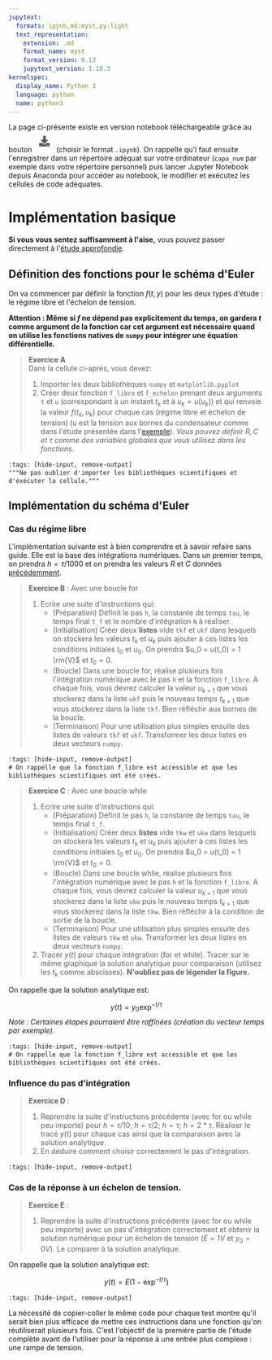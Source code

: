 ```yaml
---
jupytext:
  formats: ipynb,md:myst,py:light
  text_representation:
    extension: .md
    format_name: myst
    format_version: 0.13
    jupytext_version: 1.10.3
kernelspec:
  display_name: Python 3
  language: python
  name: python3
---
```

La page ci-présente existe en version notebook téléchargeable grâce au bouton ![Bouton](./images/bouton_tl.png) (choisir le format `.ipynb`). On rappelle qu'l faut ensuite l'enregistrer dans un répertoire adéquat sur votre ordinateur (`capa_num` par exemple dans votre répertoire personnel) puis lancer Jupyter Notebook depuis Anaconda pour accéder au notebook, le modifier et exécutez les cellules de code adéquates.

# Implémentation basique
__Si vous vous sentez suffisamment à l'aise,__ vous pouvez passer directement à l'[étude approfondie](elec_reponse_o1_complet).

## Définition des fonctions pour le schéma d'Euler
On va commencer par définir la fonction $f(t,y)$ pour les deux types d'étude : le régime libre et l'échelon de tension.

__Attention : Même si $f$ ne dépend pas explicitement du temps, on gardera $t$ comme argument de la fonction car cet argument est nécessaire quand on utilise les fonctions natives de `numpy` pour intégrer une équation différentielle.__

> __Exercice A__  
> Dans la cellule ci-après, vous devez:
> 1. Importer les deux bibliothèques `numpy` et `matplotlib.pyplot`
> 2. Créer deux fonction `f_libre` et `f_echelon` prenant deux arguments `t` et `u` (correspondant à un instant $t_k$ et à $u_k = u(u_k)$) et qui renvoie la valeur $f(t_k, u_k)$ pour chaque cas (régime libre et échelon de tension) (u est la tension aux bornes du condensateur comme dans l'étude présentée dans l'[exemple](pospb)). _Vous pouvez définir $R,C$ et $\tau$ comme des variables globales que vous utilisez dans les fonctions._

```{code-cell} ipython3
:tags: [hide-input, remove-output]
"""Ne pas oublier d'importer les bibliothèques scientifiques et d'éxécuter la cellule."""
```

## Implémentation du schéma d'Euler
### Cas du régime libre
L'implémentation suivante est à bien comprendre et à savoir refaire sans guide. Elle est la base des intégrations numériques. Dans un premier temps, on prendra $h= \tau / 1000$ et on prendra les valeurs $R$ et $C$ données [précédemment](miseq).

> __Exercice B__ : Avec une boucle for  
> 1. Ecrire une suite d'instructions qui:
>     * (Préparation) Définit le pas `h`, la constante de temps `tau`, le temps final `t_f` et le nombre d'intégration `N` à réaliser.
>     * (Initialisation) Créer deux __listes__ vide `tkf` et `ukf` dans lesquels on stockera les valeurs $t_k$ et $u_k$ puis ajouter à ces listes les conditions initiales $t_0$ et $u_0$. On prendra $u_0 = u(t_0) = 1 \rm{V}$ et $t_0 = 0$.
>     * (Boucle) Dans une boucle for, réalise plusieurs fois l'intégration numérique avec le pas `h` et la fonction `f_libre`. A chaque fois, vous devrez calculer la valeur $u_{k+1}$ que vous stockerez dans la liste `ukf` puis le nouveau temps $t_{k+1}$ que vous stockerez dans la liste `tkf`. Bien réfléchir aux bornes de la boucle.
>     * (Terminaison) Pour une utilisation plus simples ensuite des listes de valeurs `tkf` et `ukf`. Transformer les deux listes en deux vecteurs `numpy`.

```{code-cell} ipython3
:tags: [hide-input, remove-output]
# On rappelle que la fonction f_libre est accessible et que les bibliothèques scientifiques ont été créés.
```

> __Exercice C__ : Avec une boucle while  
> 1. Ecrire une suite d'instructions qui:
>     * (Préparation) Définit le pas `h`, la constante de temps `tau`, le temps final `t_f`.
>     * (Initialisation) Créer deux __listes__ vide `tkw` et `ukw` dans lesquels on stockera les valeurs $t_k$ et $u_k$ puis ajouter à ces listes les conditions initiales $t_0$ et $u_0$. On prendra $u_0 = u(t_0) = 1 \rm{V}$ et $t_0 = 0$.
>     * (Boucle) Dans une boucle while, réalise plusieurs fois l'intégration numérique avec le pas `h` et la fonction `f_libre`. A chaque fois, vous devrez calculer la valeur $u_{k+1}$ que vous stockerez dans la liste `ukw` puis le nouveau temps $t_{k+1}$ que vous stockerez dans la liste `tkw`. Bien réfléchir à la condition de sortie de la boucle.
>     * (Terminaison) Pour une utilisation plus simples ensuite des listes de valeurs `tkw` et `ukw`. Transformer les deux listes en deux vecteurs `numpy`.
> 2. Tracer $y(t)$ pour chaque intégration (for et while). Tracer sur le même graphique la solution analytique pour comparaison (utilisez les $t_k$ comme abscisses). __N'oubliez pas de légender la figure.__

On rappelle que la solution analytique est:

$$
y(t) = y_0 \exp^{- t / \tau}
$$
_Note : Certaines étapes pourraient être raffinées (création du vecteur temps par exemple)._

```{code-cell} ipython3
:tags: [hide-input, remove-output]
# On rappelle que la fonction f_libre est accessible et que les bibliothèques scientifiques ont été créés.
```

### Influence du pas d'intégration
> __Exercice D__ :
> 1. Reprendre la suite d'instructions précédente (avec for ou while peu importe) pour $h = \tau / 10$; $h = \tau / 2$; $h = \tau$; $h = 2 * \tau$. Réaliser le tracé $y(t)$ pour chaque cas ainsi que la comparaison avec la solution analytique.
> 2. En déduire comment choisir correctement le pas d'intégration.

```{code-cell} ipython3
:tags: [hide-input, remove-output]
```


### Cas de la réponse à un échelon de tension.
> __Exercice E__ :
> 1. Reprendre la suite d'instructions précédente (avec for ou while peu importe) avec un pas d'intégration correctement et obtenir la solution numérique pour un échelon de tension ($E = 1V$ et $y_0 = 0V$). Le comparer à la solution analytique.

On rappelle que la solution analytique est:

$$
y(t) = E(1 -  \exp^{- t / \tau})
$$

```{code-cell} ipython3
:tags: [hide-input, remove-output]
```


La nécessité de copier-coller le même code pour chaque test montre qu'il serait bien plus efficace de mettre ces instructions dans une fonction qu'on réutiliserait plusieurs fois. C'est l'objectif de la première partie de l'étude complète avant de l'utiliser pour la réponse à une entrée plus complexe : une rampe de tension.


